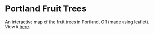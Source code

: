 # Portland Fruit Trees
An interactive map of the fruit trees in Portland, OR (made using leaflet). View it [here](https://mcgirjau.github.io/pdxTrees/).
